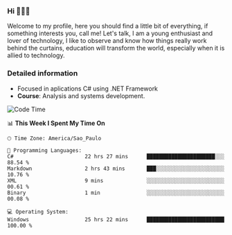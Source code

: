 


### Hi 🙋🏽‍♂️

Welcome to my profile, here you should find a little bit of everything, if something interests you, call me! Let's talk,
I am a young enthusiast and lover of technology, I like to observe and know how things really work behind the curtains, 
education will transform the world, especially when it is allied to technology.

### Detailed information
* Focused in aplications C# using .NET Framework
* **Course**: Analysis and systems development.

<!--START_SECTION:waka-->
![Code Time](http://img.shields.io/badge/Code%20Time-647%20hrs%2050%20mins-blue)

📊 **This Week I Spent My Time On** 

```text
🕑︎ Time Zone: America/Sao_Paulo

💬 Programming Languages: 
C#                       22 hrs 27 mins      ██████████████████████░░░   88.54 % 
Markdown                 2 hrs 43 mins       ███░░░░░░░░░░░░░░░░░░░░░░   10.76 % 
XML                      9 mins              ░░░░░░░░░░░░░░░░░░░░░░░░░   00.61 % 
Binary                   1 min               ░░░░░░░░░░░░░░░░░░░░░░░░░   00.08 % 

💻 Operating System: 
Windows                  25 hrs 22 mins      █████████████████████████   100.00 % 
```


<!--END_SECTION:waka-->


